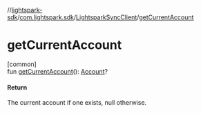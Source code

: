 //[lightspark-sdk](../../../index.md)/[com.lightspark.sdk](../index.md)/[LightsparkSyncClient](index.md)/[getCurrentAccount](get-current-account.md)

# getCurrentAccount

[common]\
fun [getCurrentAccount](get-current-account.md)(): [Account](../../com.lightspark.sdk.model/-account/index.md)?

#### Return

The current account if one exists, null otherwise.
